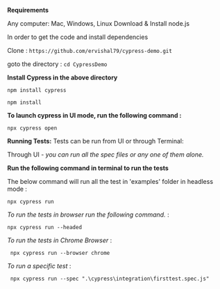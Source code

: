**Requirements**

Any computer: Mac, Windows, Linux
Download & Install node.js

In order to get the code and install dependencies

Clone : 
`https://github.com/ervishal79/cypress-demo.git`

goto the directory :
`cd CypressDemo`


**Install Cypress in the above directory**

`npm install cypress`

`npm install`


**To launch cypress in UI mode, run the following command :** 

`npx cypress open`
 
**Running Tests:** 
Tests can be run from UI or through Terminal:

Through UI - _you can run all the spec files or any one of them alone._

**Run the following command in terminal to run the tests**

The below command will run all the test in 'examples' folder in headless mode :

`npx cypress run`


_To run the tests in browser run the following command._ : 

`npx cypress run --headed `

_To run the tests in Chrome Browser_ :

` npx cypress run --browser chrome` 

_To run a specific test_ :

` npx cypress run --spec ".\cypress\integration\firsttest.spec.js"`

